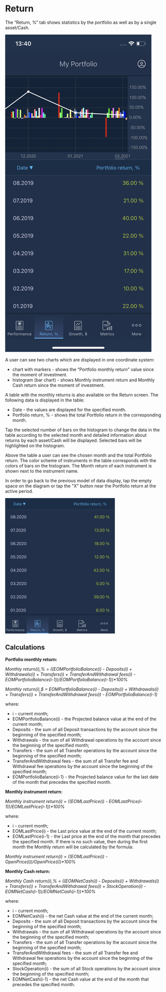 # Return

The “Return, %” tab shows statistics by the portfolio as well as by a single asset/Cash.

![](../../../../.gitbook/assets/11.jpeg)

A user can see two charts which are displayed in one coordinate system:

* chart with markers - shows the “Portfolio monthly return” value since the moment of investment. 
* histogram \(bar chart\) - shows Monthly instrument return and Monthly Cash return since the moment of investment. 

A table with the monthly returns is also available on the Return screen. The following data is displayed in the table:

* Date - the values are displayed for the specified month.
* Portfolio return, % - shows the total Portfolio return in the corresponding month.

Tap the selected number of bars on the histogram to change the data in the table according to the selected month and detailed information about returns by each asset/Cash will be displayed. Selected bars will be highlighted on the histogram.

Above the table a user can see the chosen month and the total Portfolio return. The color scheme of instruments in the table corresponds with the colors of bars on the histogram. The Month return of each instrument is shown next to the instrument name.

In order to go back to the previous model of data display, tap the empty space on the diagram or tap the "X" button near the Portfolio return at the active period.

![](../../../../.gitbook/assets/image-10.png)

## Calculations

**Portfolio monthly return:**

_Monthly return\(i\),% = \(\(EOMPortfolioBalance\(i\) - Deposits\(i\) + Withdrawals\(i\) + Transfers\(i\) + TransferAndWithdrawal fees\(i\) - EOMPortfolioBalance\(i-1\)\)/EOMPortfolioBalance\(i-1\)\)\*100%_

_Monthly return\(i\),$ = EOMPortfolioBalance\(i\) - Deposits\(i\) + Withdrawals\(i\) + Transfers\(i\) + TransferAndWithdrawal fees\(i\) - EOMPortfolioBalance\(i-1\)_

where:

* i - current month;
* EOMPortfolioBalance\(i\) - the Projected balance value at the end of the current month;
* Deposits - the sum of all Deposit transactions by the account since the beginning of the specified month;
* Withdrawals - the sum of all Withdrawal operations by the account since the beginning of the specified month;
* Transfers - the sum of all Transfer operations by the account since the beginning of the specified month;
* TransferAndWithdrawal fees - the sum of all Transfer fee and Withdrawal fee operations by the account since the beginning of the specified month;
* EOMPortfolioBalance\(i-1\) - the Projected balance value for the last date of the month that precedes the specified month.

**Monthly instrument return:**

_Monthly instrument return\(i\) = \(\(EOMLastPrice\(i\) - EOMLastPrice\(i-1\)\)/EOMLastPrice\(i-1\)\)\*100%_

where:

* i - current month;
* EOMLastPrice\(i\) - the Last price value at the end of the current month;
* EOMLastPrice\(i-1\) - the Last price at the end of the month that precedes the specified month. If there is no such value, then during the first month the Monthly return will be calculated by the formula:

_Monthly instrument return\(i\) = \(\(EOMLastPrice\(i\) - OpenPrice\(i\)\)/OpenPrice\(i\)\)\*100%_

**Monthly Cash return:**

_Monthly Cash return\(i\),% = \(\(EOMNetCash\(i\) - Deposits\(i\) + Withdrawals\(i\) + Transfers\(i\) + TransferAndWithdrawal fees\(i\) + StockOperation\(i\) - EOMNetCash\(i-1\)\)/EOMNetCash\(i-1\)\)\*100%_

where:

* i - current month;
* EOMNetCash\(i\) - the net Cash value at the end of the current month;
* Deposits - the sum of all Deposit transactions by the account since the beginning of the specified month;
* Withdrawals - the sum of all Withdrawal operations by the account since the beginning of the specified month;
* Transfers - the sum of all Transfer operations by the account since the beginning of the specified month;
* TransferAndWithdrawal fees - the sum of all Transfer fee and Withdrawal fee operations by the account since the beginning of the specified month;  
* StockOperation\(i\) - the sum of all Stock operations by the account since the beginning of the specified month;
* EOMNetCash\(i-1\) - the net Cash value at the end of the month that precedes the specified month.

